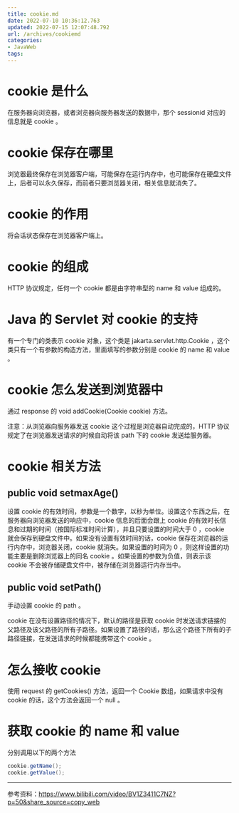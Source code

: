 ```yaml
---
title: cookie.md
date: 2022-07-10 10:36:12.763
updated: 2022-07-15 12:07:48.792
url: /archives/cookiemd
categories: 
- JavaWeb
tags: 
---
```


# cookie 是什么

在服务器向浏览器，或者浏览器向服务器发送的数据中，那个 sessionid 对应的信息就是 cookie 。

# cookie 保存在哪里

浏览器最终保存在浏览器客户端，可能保存在运行内存中，也可能保存在硬盘文件上，后者可以永久保存，而前者只要浏览器关闭，相关信息就消失了。

# cookie 的作用

将会话状态保存在浏览器客户端上。

# cookie 的组成

HTTP 协议规定，任何一个 cookie 都是由字符串型的 name 和 value 组成的。

# Java 的 Servlet 对 cookie 的支持

有一个专门的类表示 cookie 对象，这个类是 jakarta.servlet.http.Cookie ，这个类只有一个有参数的构造方法，里面填写的参数分别是 cookie 的 name 和 value 。

# cookie 怎么发送到浏览器中

通过 response 的 void addCookie(Cookie cookie) 方法。

注意：从浏览器向服务器发送 cookie 这个过程是浏览器自动完成的，HTTP 协议规定了在浏览器发送请求的时候自动将该 path 下的 cookie 发送给服务器。

# cookie 相关方法

## public void setmaxAge()

设置 cookie 的有效时间，参数是一个数字，以秒为单位。设置这个东西之后，在服务器向浏览器发送的响应中，cookie 信息的后面会跟上 cookie 的有效时长信息和过期的时间（按国际标准时间计算），并且只要设置的时间大于 0 ，cookie 就会保存到硬盘文件中。如果没有设置有效时间的话，cookie 保存在浏览器的运行内存中，浏览器关闭，cookie 就消失。如果设置的时间为 0 ，则这样设置的功能主要是删除浏览器上的同名 cookie 。如果设置的参数为负值，则表示该 cookie 不会被存储硬盘文件中，被存储在浏览器运行内存当中。

## public void setPath()

手动设置 cookie 的 path 。

cookie 在没有设置路径的情况下，默认的路径是获取 cookie 时发送请求链接的父路径及该父路径的所有子路径。如果设置了路径的话，那么这个路径下所有的子路径链接，在发送请求的时候都能携带这个 cookie 。

# 怎么接收 cookie

使用 request 的 getCookies() 方法，返回一个 Cookie 数组，如果请求中没有 cookie 的话，这个方法会返回一个 null 。

# 获取 cookie 的 name 和 value

分别调用以下的两个方法

~~~java
cookie.getName();
cookie.getValue();
~~~

---

参考资料：https://www.bilibili.com/video/BV1Z3411C7NZ?p=50&share_source=copy_web